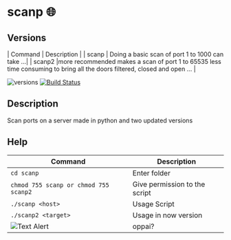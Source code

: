 # scanp 🌐


## Versions 

| Command | Description |
| scanp |  Doing a basic scan of port 1 to 1000 can take ...|
| scanp2 |more recommended makes a scan of port 1 to 65535 less time consuming to bring all the doors filtered, closed and open ... |

![versions](https://img.shields.io/pypi/pyversions/pybadges.svg)
[![Build Status](https://travis-ci.org/dwyl/esta.svg?branch=master)](https://travis-ci.org/dwyl/esta)

## Description
Scan ports on a server
made in python and two updated versions


## Help
| Command | Description |
| --- | --- |
|```cd scanp```|Enter folder|
|```chmod 755 scanp or chmod 755 scanp2```|Give permission to the script|
| ```./scanp <host>``` | Usage Script|
|```./scanp2 <target>```|Usage in now version| 
![Text Alert](https://media.giphy.com/media/d2ZegRpJmRhe3EXK/giphy.gif)| oppai?
